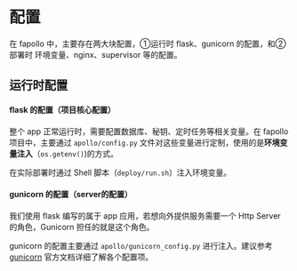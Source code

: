 # 配置

在 fapollo 中，主要存在两大块配置，①运行时 flask、gunicorn 的配置，和②部署时 环境变量、nginx、supervisor 等的配置。

## 运行时配置

#### flask 的配置（项目核心配置）

整个 app 正常运行时，需要配置数据库、秘钥、定时任务等相关变量。在 fapollo 项目中，主要通过 `apollo/config.py` 文件对这些变量进行定制，使用的是**环境变量注入**（`os.getenv()`)的方式。

在实际部署时通过 Shell 脚本（`deploy/run.sh`）注入环境变量。


#### gunicorn 的配置（server的配置）

我们使用 flask 编写的属于 app 应用，若想向外提供服务需要一个 Http Server 的角色，Gunicorn 担任的就是这个角色。

gunicorn 的配置主要通过 `apollo/gunicorn_config.py` 进行注入。建议参考 [gunicorn](https://docs.gunicorn.org/en/stable/) 官方文档详细了解各个配置项。



